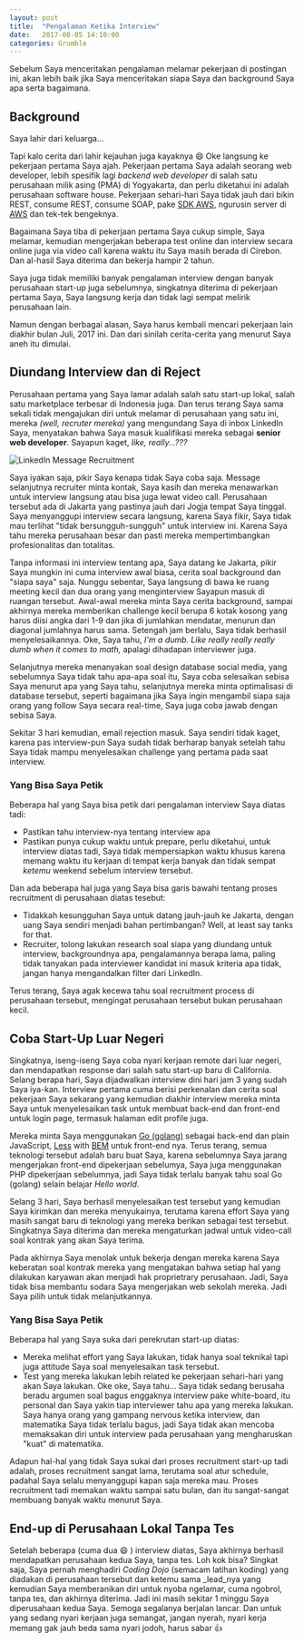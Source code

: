 ```yaml
---
layout: post
title:  "Pengalaman Ketika Interview"
date:   2017-08-05 14:10:00
categories: Grumble
---
```


Sebelum Saya menceritakan pengalaman melamar pekerjaan di postingan ini,
akan lebih baik jika Saya menceritakan siapa Saya dan background Saya apa
serta bagaimana.
<!-- readmore -->

## Background
Saya lahir dari keluarga...

Tapi kalo cerita dari lahir kejauhan juga kayaknya :smile:
Oke langsung ke pekerjaan pertama Saya ajah. Pekerjaan pertama Saya adalah
seorang web developer, lebih spesifik lagi _backend web developer_ di salah satu
perusahaan milik asing (PMA) di Yogyakarta, dan perlu diketahui ini adalah
perusahaan software house. Pekerjaan sehari-hari Saya tidak jauh dari bikin
REST, consume REST, consume SOAP, pake [SDK AWS](https://aws.amazon.com/sdk-for-php/),
ngurusin server di [AWS](https://aws.amazon.com/) dan tek-tek bengeknya.

Bagaimana Saya tiba di pekerjaan pertama Saya cukup simple, Saya melamar,
kemudian mengerjakan beberapa test online dan interview secara online juga
via video call karena waktu itu Saya masih berada di Cirebon. Dan al-hasil
Saya diterima dan bekerja hampir 2 tahun.

Saya juga tidak memiliki banyak pengalaman interview dengan banyak perusahaan
start-up juga sebelumnya, singkatnya diterima di pekerjaan pertama Saya, Saya
langsung kerja dan tidak lagi sempat melirik perusahaan lain.

Namun dengan berbagai alasan, Saya harus kembali mencari pekerjaan lain
diakhir bulan Juli, 2017 ini. Dan dari sinilah cerita-cerita yang menurut
Saya aneh itu dimulai.

## Diundang Interview dan di Reject
Perusahaan pertama yang Saya lamar adalah salah satu start-up lokal,
salah satu marketplace terbesar di Indonesia juga. Dan terus terang Saya
sama sekali tidak mengajukan diri untuk melamar di perusahaan yang satu ini,
mereka _(well, recruter mereka)_ yang mengundang Saya di inbox LinkedIn Saya,
menyatakan bahwa Saya masuk kualifikasi mereka sebagai __senior web developer__.
Sayapun kaget, _like, really...???_

![LinkedIn Message Recruitment](http://blog.ajitea.com/images/LinkedinMessageTok.png)

Saya iyakan saja, pikir Saya kenapa tidak Saya coba saja. Message selanjutnya
recruiter minta kontak, Saya kasih dan mereka menawarkan untuk interview
langsung atau bisa juga lewat video call. Perusahaan tersebut ada di Jakarta
yang pastinya jauh dari Jogja tempat Saya tinggal. Saya menyanggupi interview
secara langsung, karena Saya fikir, Saya tidak mau terlihat
"tidak bersungguh-sungguh" untuk interview ini. Karena Saya tahu mereka
perusahaan besar dan pasti mereka mempertimbangkan profesionalitas dan
totalitas.

Tanpa informasi ini interview tentang apa, Saya datang ke Jakarta, pikir Saya
mungkin ini cuma interview awal biasa, cerita soal background dan "siapa saya"
saja. Nunggu sebentar, Saya langsung di bawa ke ruang meeting kecil dan dua
orang yang menginterview Sayapun masuk di ruangan tersebut. Awal-awal mereka
minta Saya cerita background, sampai akhirnya mereka memberikan challenge kecil
berupa 6 kotak kosong yang harus diisi angka dari 1-9 dan jika di jumlahkan
mendatar, menurun dan diagonal jumlahnya harus sama. Setengah jam berlalu,
Saya tidak berhasil menyelesaikannya. Oke, Saya tahu, _I'm a dumb. Like really
really really dumb when it comes to math,_ apalagi dihadapan interviewer juga.

Selanjutnya mereka menanyakan soal design database social media, yang sebelumnya
Saya tidak tahu apa-apa soal itu, Saya coba selesaikan sebisa Saya menurut
apa yang Saya tahu, selanjutnya mereka minta optimalisasi di database tersebut,
seperti bagaimana jika Saya ingin mengambil siapa saja orang yang follow Saya
secara real-time, Saya juga coba jawab dengan sebisa Saya.

Sekitar 3 hari kemudian, email rejection masuk. Saya sendiri tidak kaget, karena
pas interview-pun Saya sudah tidak berharap banyak setelah tahu Saya tidak
mampu menyelesaikan challenge yang pertama pada saat interview.

### Yang Bisa Saya Petik
Beberapa hal yang Saya bisa petik dari pengalaman interview Saya diatas tadi:

- Pastikan tahu interview-nya tentang interview apa
- Pastikan punya cukup waktu untuk prepare, perlu diketahui, untuk interview
  diatas tadi, Saya tidak mempersiapkan waktu khusus karena memang waktu itu
  kerjaan di tempat kerja banyak dan tidak sempat _ketemu_ weekend sebelum
  interview tersebut.

Dan ada beberapa hal juga yang Saya bisa garis bawahi tentang proses recruitment
di perusahaan diatas tesebut:

- Tidakkah kesungguhan Saya untuk datang jauh-jauh ke Jakarta, dengan uang Saya
  sendiri menjadi bahan pertimbangan? Well, at least say tanks for that.
- Recruiter, tolong lakukan research soal siapa yang diundang untuk interview,
  backgroundnya apa, pengalamannya berapa lama, paling tidak tanyakan pada
  interviewer kandidat ini masuk kriteria apa tidak, jangan hanya mengandalkan
  filter dari LinkedIn.

Terus terang, Saya agak kecewa tahu soal recruitment process di perusahaan
tersebut, mengingat perusahaan tersebut bukan perusahaan kecil.

## Coba Start-Up Luar Negeri
Singkatnya, iseng-iseng Saya coba nyari kerjaan remote dari luar negeri,
dan mendapatkan response dari salah satu start-up baru di California.
Selang berapa hari, Saya dijadwalkan interview dini hari jam 3 yang sudah
Saya iya-kan. Interview pertama cuma berisi perkenalan dan cerita soal
pekerjaan Saya sekarang yang kemudian diakhir interview mereka minta Saya
untuk menyelesaikan task untuk membuat back-end dan front-end untuk login page,
termasuk halaman edit profile juga.

Mereka minta Saya menggunakan [Go (golang)](https://golang.org/) sebagai
back-end dan plain JavaScript, [Less](http://lesscss.org/) with
[BEM](http://getbem.com) untuk front-end nya. Terus terang, semua teknologi
tersebut adalah baru buat Saya, karena sebelumnya Saya jarang mengerjakan
front-end dipekerjaan sebelumya, Saya juga menggunakan PHP dipekerjaan
sebelumnya, jadi Saya tidak terlalu banyak tahu soal Go (golang) selain
belajar _Hello world_.

Selang 3 hari, Saya berhasil menyelesaikan test tersebut yang kemudian Saya
kirimkan dan mereka menyukainya, terutama karena effort Saya yang masih sangat
baru di teknologi yang mereka berikan sebagai test tersebut. Singkatnya Saya
diterima dan mereka mengaturkan jadwal untuk video-call soal kontrak yang
akan Saya terima.

Pada akhirnya Saya menolak untuk bekerja dengan mereka karena Saya keberatan
soal kontrak mereka yang mengatakan bahwa setiap hal yang dilakukan karyawan
akan menjadi hak proprietrary perusahaan. Jadi, Saya tidak bisa membantu
sodara Saya mengerjakan web sekolah mereka. Jadi Saya pilih untuk tidak
melanjutkannya.

### Yang Bisa Saya Petik
Beberapa hal yang Saya suka dari perekrutan start-up diatas:

- Mereka melihat effort yang Saya lakukan, tidak hanya soal teknikal tapi juga
  attitude Saya soal menyelesaikan task tersebut.
- Test yang mereka lakukan lebih related ke pekerjaan sehari-hari yang akan Saya
  lakukan. Oke oke, Saya tahu... Saya tidak sedang berusaha beradu argumen
  soal bagus enggaknya interview pake white-board, itu personal dan Saya yakin
  tiap interviewer tahu apa yang mereka lakukan. Saya hanya orang yang gampang
  nervous ketika interview, dan matematika Saya tidak terlalu bagus, jadi Saya
  tidak akan mencoba memaksakan diri untuk interview pada perusahaan yang
  mengharuskan "kuat" di matematika.

Adapun hal-hal yang tidak Saya sukai dari proses recruitment start-up tadi
adalah, proses recruitment sangat lama, terutama soal atur schedule, padahal
Saya selalu menyanggupi kapan saja mereka mau. Proses recruitment tadi memakan
waktu sampai satu bulan, dan itu sangat-sangat membuang banyak waktu menurut
Saya.

## End-up di Perusahaan Lokal Tanpa Tes
Setelah beberapa (cuma dua :smile: ) interview diatas, Saya akhirnya
berhasil mendapatkan perusahaan kedua Saya, tanpa tes. Loh kok bisa?
Singkat saja, Saya pernah menghadiri _Coding Dojo_ (semacam latihan koding)
yang diadakan di perusahaan tersebut dan ketemu sama _lead_nya yang
kemudian Saya memberanikan diri untuk nyoba ngelamar, cuma ngobrol,
tanpa tes, dan akhirnya diterima. Jadi ini masih sekitar 1 minggu Saya
diperusahaan kedua Saya. Semoga segalanya berjalan lancar. Dan untuk yang
sedang nyari kerjaan juga semangat, jangan nyerah, nyari kerja memang gak
jauh beda sama nyari jodoh, harus sabar :thumbsup: